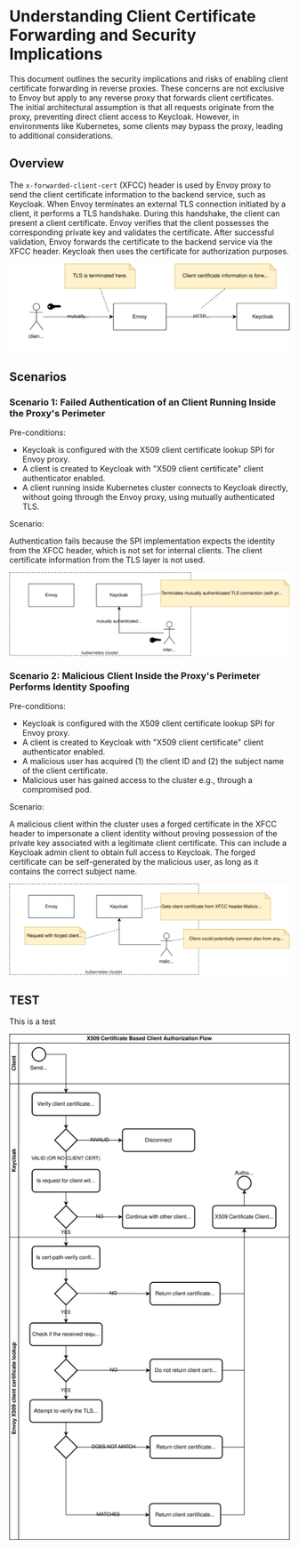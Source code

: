 # Understanding Client Certificate Forwarding and Security Implications

This document outlines the security implications and risks of enabling client certificate forwarding in reverse proxies.
These concerns are not exclusive to Envoy but apply to any reverse proxy that forwards client certificates.
The initial architectural assumption is that all requests originate from the proxy, preventing direct client access to Keycloak.
However, in environments like Kubernetes, some clients may bypass the proxy, leading to additional considerations.


## Overview

The `x-forwarded-client-cert` (XFCC) header is used by Envoy proxy to send the client certificate information to the backend service, such as Keycloak.
When Envoy terminates an external TLS connection initiated by a client, it performs a TLS handshake.
During this handshake, the client can present a client certificate.
Envoy verifies that the client possesses the corresponding private key and validates the certificate.
After successful validation, Envoy forwards the certificate to the backend service via the XFCC header.
Keycloak then uses the certificate for authorization purposes.

![image](assets/xfcc-intro.drawio.svg)


## Scenarios

### Scenario 1: Failed Authentication of an Client Running Inside the Proxy's Perimeter

Pre-conditions:

* Keycloak is configured with the X509 client certificate lookup SPI for Envoy proxy.
* A client is created to Keycloak with "X509 client certificate" client authenticator enabled.
* A client running inside Kubernetes cluster connects to Keycloak directly, without going through the Envoy proxy, using mutually authenticated TLS.

Scenario:

Authentication fails because the SPI implementation expects the identity from the XFCC header, which is not set for internal clients.
The client certificate information from the TLS layer is not used.

![image](assets/xfcc-scenario-1.drawio.svg)

### Scenario 2: Malicious Client Inside the Proxy's Perimeter Performs Identity Spoofing

Pre-conditions:

* Keycloak is configured with the X509 client certificate lookup SPI for Envoy proxy.
* A client is created to Keycloak with "X509 client certificate" client authenticator enabled.
* A malicious user has acquired (1) the client ID and (2) the subject name of the client certificate.
* Malicious user has gained access to the cluster e.g., through a compromised pod.

Scenario:

A malicious client within the cluster uses a forged certificate in the XFCC header to impersonate a client identity without proving possession of the private key associated with a legitimate client certificate.
This can include a Keycloak admin client to obtain full access to Keycloak.
The forged certificate can be self-generated by the malicious user, as long as it contains the correct subject name.

![image](assets/xfcc-scenario-2.drawio.svg)


## TEST

This is a test

![image](assets/client-authorization-flow.drawio.svg)
